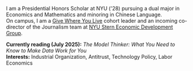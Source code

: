 <p>I am a Presidential Honors Scholar at NYU ('28) pursuing a dual major in Economics and Mathematics and minoring in Chinese Language.  <br>
On campus, I am a  <a href="https://www.nyu.edu/students/getting-involved/leadership-and-service/volunteer-service/give-where-you-live.html">Give Where You Live</a> cohort leader and an incoming co-director of the Journalism team at <a href = "https://www.nyusternedg.org/">NYU Stern Economic Development Group</a>. </p>

<p><b>Currently reading (July 2025):</b> <i>The Model Thinker: What You Need to Know to Make Data Work for You</i>  <br>
<b>Interests:</b> Industrial Organization, Antitrust, Technology Policy, Labor Economics</p>
